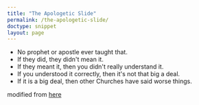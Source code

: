 ```yaml
---
title: "The Apologetic Slide"
permalink: /the-apologetic-slide/
doctype: snippet
layout: page
---
```


* No prophet or apostle ever taught that.
* If they did, they didn't mean it.
* If they meant it, then you didn't really understand it.
* If you understood it correctly, then it's not that big a deal.
* If it is a big deal, then other Churches have said worse things.

modified from [here](https://www.reddit.com/r/exmormon/comments/8r6k4a/tbms_be_like_no_prophet_or_apostle_ever_taught/)
